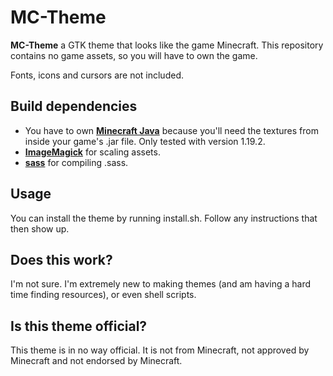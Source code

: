 # MC-Theme

**MC-Theme** a GTK theme that looks like the game Minecraft. This repository
contains no game assets, so you will have to own the game.

Fonts, icons and cursors are not included.

## Build dependencies

- You have to own [**Minecraft Java**](https://www.minecraft.net) because you'll
  need the textures from inside your game's .jar file. Only tested with version
  1.19.2.
- [**ImageMagick**](https://imagemagick.org/) for scaling assets.
- [**sass**](https://www.npmjs.com/package/sass) for compiling .sass.

## Usage

You can install the theme by running install.sh. Follow any instructions that
then show up.

## Does this work?

I'm not sure. I'm extremely new to making themes (and am having a hard time
finding resources), or even shell scripts.

## Is this theme official?

This theme is in no way official. It is not from Minecraft, not approved by
Minecraft and not endorsed by Minecraft.
